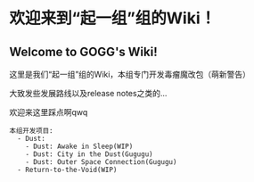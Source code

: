 # 欢迎来到“起一组”组的Wiki！

## Welcome to GOGG's Wiki!

这里是我们“起一组”组的Wiki，本组专门开发毒瘤魔改包（萌新警告）

大致发些发展路线以及release notes之类的...

欢迎来这里踩点啊qwq
```text
本组开发项目:
  - Dust:
    - Dust: Awake in Sleep(WIP)
    - Dust: City in the Dust(Gugugu)
    - Dust: Outer Space Connection(Gugugu)
  - Return-to-the-Void(WIP)
```